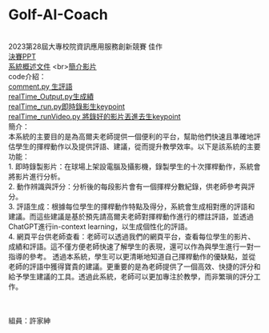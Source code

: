 # Golf-AI-Coach
 <br>2023第28屆大專校院資訊應用服務創新競賽 佳作
 <br>[決賽PPT](https://prezi.com/view/kyM6KeLXOtnGlFEZThYw/)
 <br>[系統概述文件]([https://www.youtube.com/watch?v=GkYwfYMdGlE](https://github.com/ChingChingKao/Golf-AI-Coach/blob/main/%E7%B3%BB%E7%B5%B1%E6%A6%82%E8%BF%B0%E6%96%87%E4%BB%B6.doc))
 <br>[簡介影片](https://www.youtube.com/watch?v=GkYwfYMdGlE)
 <br>code介紹：
 <br>[comment.py 生評語](https://github.com/ChingChingKao/Golf-AI-Coach/blob/main/comment.py)
 <br>[realTime_Output.py生成績](https://github.com/ChingChingKao/Golf-AI-Coach/blob/main/realTime_Output.py)
 <br>[realTime_run.py即時錄影生keypoint](https://github.com/ChingChingKao/Golf-AI-Coach/blob/main/realTime_run.py)
 <br>[realTime_runVideo.py 將錄好的影片丟進去生keypoint](https://github.com/ChingChingKao/Golf-AI-Coach/blob/main/realTime_runVideo.py)
 <br>簡介：
 <br>本系統的主要目的是為高爾夫老師提供一個便利的平台，幫助他們快速且準確地評估學生的揮桿動作以及提供評語、建議，從而提升教學效率。以下是該系統的主要功能：
 <br>1.	即時錄製影片：在球場上架設電腦及攝影機，錄製學生的十次揮桿動作，系統會將影片進行分析。
 <br>2.	動作辨識與評分：分析後的每段影片會有一個揮桿分數紀錄，供老師參考與評分。
 <br>3.	評語生成：根據每位學生的揮桿動作特點及得分，系統會生成相對應的評語和建議。而這些建議是基於預先請高爾夫老師對揮桿動作進行的標註評語，並透過ChatGPT進行in-context learning，以生成個性化的評語。
 <br>4.	網頁平台供老師查看：老師可以透過我們的網頁平台，查看每位學生的影片、成績和評語。這不僅方便老師快速了解學生的表現，還可以作為與學生進行一對一指導的參考。
透過本系統，學生可以更清晰地知道自己揮桿動作的優缺點，並從老師的評語中獲得寶貴的建議。更重要的是為老師提供了一個高效、快捷的評分和給予學生建議的工具。透過此系統，老師可以更加專注於教學，而非繁瑣的評分工作。

 <br><br>組員：許家紳
